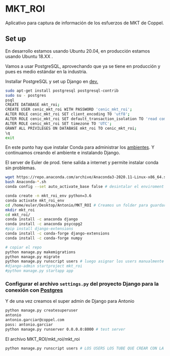 # MKT_ROI
Aplicativo para captura de información de los esfuerzos de MKT de Coppel. 


## Set up 

En desarrollo estamos usando Ubuntu 20.04, en producción estamos usando Ubuntu 18.XX .

Vamos a usar PostgreSQL, aprovechando que ya se tiene en producción y pues es medio estándar en la industria. 

Installar PostgreSQL y set up Django en [dev.](https://www.digitalocean.com/community/tutorials/how-to-use-postgresql-with-your-django-application-on-ubuntu-14-04)

```bash 
sudo apt-get install postgresql postgresql-contrib
sudo su - postgres
psql
CREATE DATABASE mkt_roi;
CREATE USER cenic_mkt_roi WITH PASSWORD 'cenic_mkt_roi';
ALTER ROLE cenic_mkt_roi SET client_encoding TO 'utf8';
ALTER ROLE cenic_mkt_roi SET default_transaction_isolation TO 'read committed';
ALTER ROLE cenic_mkt_roi SET timezone TO 'UTC';
GRANT ALL PRIVILEGES ON DATABASE mkt_roi TO cenic_mkt_roi;
\q
exit
```

En este punto hay que instalar Conda para administrar los [ambientes](https://docs.conda.io/projects/conda/en/latest/user-guide/install/linux.html).
Y continuamos creando el ambiente e instalando Django. 

El server de Euler de prod. tiene salida a internet y permite instalar conda sin problemas. 

```bash
wget https://repo.anaconda.com/archive/Anaconda3-2020.11-Linux-x86_64.sh # bajar conda de los repos del desarrollador
bash Anaconda-*.sh
conda config --set auto_activate_base false # desintalar el enviroment base

conda create -n mkt_roi_env python=3.6
conda activate mkt_roi_env 
cd /home/euler/Desktop/Antonio/MKT_ROI # Creamos un folder para guardar el proyecto donde se pueda en PROD
mkdir mkt_roi
cd mkt_roi/
conda install -c anaconda django
conda install -c anaconda psycopg2
#pip install django-extensions
conda install -c conda-forge django-extensions
conda install -c conda-forge numpy

# copiar el repo 
python manage.py makemigrations 
python manage.py migrate 
python manage.py runscript users # luego asignar los users manualmente en la vista dle admin -_-
#django-admin startproject mkt_roi
#python manage.py startapp app
```

### Configurar el archivo `settings.py` del proyecto Django para la conexión con [Postgres](https://www.digitalocean.com/community/tutorials/how-to-use-postgresql-with-your-django-application-on-ubuntu-14-04)

Y de una vez creamos el super admin de Django para Antonio 

```bash
python manage.py createsuperuser
antonio
antonio.garciar@coppel.com
pass: antonio.garciar
python manage.py runserver 0.0.0.0:8000 # test server 
```

El archivo MKT_ROI/mkt_roi/mkt_roi

```bash
python manage.py runscript users # LOS USERS LOS TUBE QUE CREAR CON LA UI DEL ADMIN












